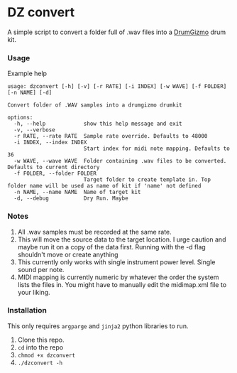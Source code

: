 # DZ convert
A simple script to convert a folder full of .wav files into a [DrumGizmo](https://www.drumgizmo.org/) drum kit.


### Usage
Example help
```
usage: dzconvert [-h] [-v] [-r RATE] [-i INDEX] [-w WAVE] [-f FOLDER] [-n NAME] [-d]

Convert folder of .WAV samples into a drumgizmo drumkit

options:
  -h, --help            show this help message and exit
  -v, --verbose
  -r RATE, --rate RATE  Sample rate override. Defaults to 48000
  -i INDEX, --index INDEX
                        Start index for midi note mapping. Defaults to 36
  -w WAVE, --wave WAVE  Folder containing .wav files to be converted. Defaults to current directory
  -f FOLDER, --folder FOLDER
                        Target folder to create template in. Top folder name will be used as name of kit if 'name' not defined
  -n NAME, --name NAME  Name of target kit
  -d, --debug           Dry Run. Maybe
```

### Notes
1. All .wav samples must be recorded at the same rate.
2. This will move the source data to the target location. I urge caution and maybe run it on a copy of the data first. Running with the -d flag shouldn't move or create anything
3. This currently only works with single instrument power level. Single sound per note.
4. MIDI mapping is currently numeric by whatever the order the system lists the files in. You might have to manually edit the midimap.xml file to your liking.



### Installation
This only requires `argparge` and `jinja2` python libraries to run. 
1. Clone this repo. 
2. `cd` into the repo
3. `chmod +x dzconvert`
4. `./dzconvert -h`


